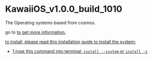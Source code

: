 # KawaiiOS_v1.0.0_build_1010
The Operating systems based from cosmos.

go to
<a href="https://kawaiiproject.neocities.org">
to get more information.

to install, please read this installation guide to install the system:

- 1.type this command into terminal:
 ```install --system```
or 
 ```install -s```
